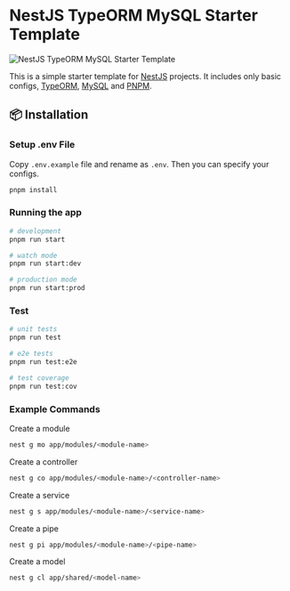 # NestJS TypeORM MySQL Starter Template

![NestJS TypeORM MySQL Starter Template](https://banners-laravel-ready.vercel.app/NestJS%20TypeORM%20Starter%20Template.png?theme=light&packageManager=&packageName=&pattern=architect&style=style_1&description=Simple+NestJs+and+TypeORM+starter+template&md=1&showWatermark=1&watermarkText=Awe+Templates&fontSize=100px&images=variable)

This is a simple starter template for [NestJS](https://nestjs.com/) projects. It includes only basic configs, [TypeORM](https://typeorm.io/), [MySQL](https://www.mysql.com/) and [PNPM](https://pnpm.io/). 

## 📦 Installation

### Setup .env File

Copy `.env.example` file and rename as `.env`. Then you can specify your configs.


```bash
pnpm install
```

### Running the app

```bash
# development
pnpm run start

# watch mode
pnpm run start:dev

# production mode
pnpm run start:prod
```

### Test

```bash
# unit tests
pnpm run test

# e2e tests
pnpm run test:e2e

# test coverage
pnpm run test:cov
```

### Example Commands

Create a module

```bash
nest g mo app/modules/<module-name>
```

Create a controller

```bash
nest g co app/modules/<module-name>/<controller-name>
```

Create a service

```bash
nest g s app/modules/<module-name>/<service-name>
```

Create a pipe

```bash
nest g pi app/modules/<module-name>/<pipe-name>
```

Create a model

```bash
nest g cl app/shared/<model-name>
```
